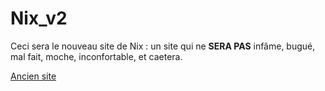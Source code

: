 # Nix_v2

Ceci sera le nouveau site de Nix : un site qui ne **SERA PAS** infâme, bugué, mal fait, moche, inconfortable, et caetera.

[Ancien site](http://www.rpnix.com)

